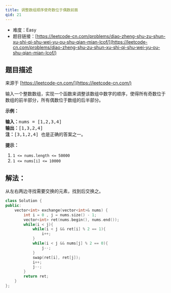 ```yaml
---
title: 调整数组顺序使奇数位于偶数前面
qid: 21
---
```



- 难度：Easy
- 题目链接：[https://leetcode-cn.com/problems/diao-zheng-shu-zu-shun-xu-shi-qi-shu-wei-yu-ou-shu-qian-mian-lcof/](https://leetcode-cn.com/problems/diao-zheng-shu-zu-shun-xu-shi-qi-shu-wei-yu-ou-shu-qian-mian-lcof/)


## 题目描述

来源于 [https://leetcode-cn.com/](https://leetcode-cn.com/)

<p>输入一个整数数组，实现一个函数来调整该数组中数字的顺序，使得所有奇数位于数组的前半部分，所有偶数位于数组的后半部分。</p>



<p><strong>示例：</strong></p>

<pre><strong>输入：</strong>nums =&nbsp;[1,2,3,4]
<strong>输出：</strong>[1,3,2,4] 
<strong>注：</strong>[3,1,2,4] 也是正确的答案之一。</pre>



<p><strong>提示：</strong></p>

<ol>
	<li><code>1 &lt;= nums.length &lt;= 50000</code></li>
	<li><code>1 &lt;= nums[i] &lt;= 10000</code></li>
</ol>


## 解法：

从左右两边寻找需要交换的元素，找到后交换之。

```c++
class Solution {
public:
    vector<int> exchange(vector<int>& nums) {
        int i = 0 , j = nums.size() - 1;
        vector<int> ret(nums.begin(), nums.end());
        while(i < j){
            while(i < j && ret[i] % 2 == 1){
                i++;
            }
            while(i < j && nums[j] % 2 == 0){
                j--;
            }
            swap(ret[i], ret[j]);
            i++;
            j--;
        }
        return ret;
    }
};
```